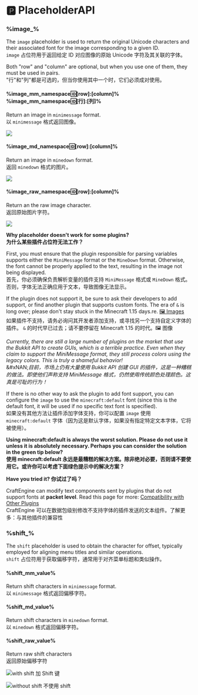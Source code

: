 # 🅿️ PlaceholderAPI

### %image\_% <a href="#image" id="image"></a>

The `image` placeholder is used to return the original Unicode characters and their associated font for the image corresponding to a given ID.\
`image` 占位符用于返回给定 ID 对应图像的原始 Unicode 字符及其关联的字体。

Both "row" and "column" are optional, but when you use one of them, they must be used in pairs.\
"行"和"列"都是可选的，但当你使用其中一个时，它们必须成对使用。

#### %image\_mm\_namespace:id:\[row]:\[column]% %image\_mm\_namespace:id:\[行]:\[列]% <a href="#image_mm_namespace-id-row-column" id="image_mm_namespace-id-row-column"></a>

Return an image in `minimessage` format.\
以 `minimessage` 格式返回图像。

![](https://mo-mi.gitbook.io/~gitbook/image?url=https%3A%2F%2Fcontent.gitbook.com%2Fcontent%2FOgvQ1fEJPROp7131PPlK%2Fblobs%2FSoNyzs9VyYKmXS6gbzQD%2Fimage.png\&width=768\&dpr=4\&quality=100\&sign=c47b4dea\&sv=2)

#### %image\_md\_namespace:id:\[row]:\[column]% <a href="#image_md_namespace-id-row-column" id="image_md_namespace-id-row-column"></a>

Return an image in `minedown` format.\
返回 `minedown` 格式的图片。

![](https://mo-mi.gitbook.io/~gitbook/image?url=https%3A%2F%2Fcontent.gitbook.com%2Fcontent%2FOgvQ1fEJPROp7131PPlK%2Fblobs%2FSWKg5BjsPNE3WVBfnMB6%2Fimage.png\&width=768\&dpr=4\&quality=100\&sign=54cb343a\&sv=2)

#### %image\_raw\_namespace:id:\[row]:\[column]% <a href="#image_raw_namespace-id-row-column" id="image_raw_namespace-id-row-column"></a>

Return an the raw image character.\
返回原始图片字符。

![](https://mo-mi.gitbook.io/~gitbook/image?url=https%3A%2F%2Fcontent.gitbook.com%2Fcontent%2FOgvQ1fEJPROp7131PPlK%2Fblobs%2F9WCfoMnR1xOkbdActj5Q%2Fimage.png\&width=768\&dpr=4\&quality=100\&sign=bdc70e04\&sv=2)

**Why placeholder doesn't work for some plugins?**\
**为什么某些插件占位符无法工作？**

First, you must ensure that the plugin responsible for parsing variables supports either the `MiniMessage` format or the `MineDown` format. Otherwise, the font cannot be properly applied to the text, resulting in the image not being displayed.\
首先，你必须确保负责解析变量的插件支持 `MiniMessage` 格式或 `MineDown` 格式。否则，字体无法正确应用于文本，导致图像无法显示。

If the plugin does not support it, be sure to ask their developers to add support, or find another plugin that supports custom fonts. The era of `&` is long over; please don't stay stuck in the Minecraft 1.15 days.re. [🖼️ Images](https://mo-mi.gitbook.io/xiaomomi-plugins/craftengine/plugin-wiki/craftengine/add-new-contents/images)\
如果插件不支持，请务必询问其开发者添加支持，或寻找另一个支持自定义字体的插件。 `&` 的时代早已过去；请不要停留在 Minecraft 1.15 的时代。🖼️ 图像

_Currently, there are still a large number of plugins on the market that use the Bukkit API to create GUIs, which is a terrible practice. Even when they claim to support the MiniMessage format, they still process colors using the legacy colors. This is truly a shameful behavior!_\
&#xNAN;_&#x76EE;前，市场上仍有大量使用 Bukkit API 创建 GUI 的插件，这是一种糟糕的做法。即使他们声称支持 MiniMessage 格式，仍然使用传统颜色处理颜色。这真是可耻的行为！_

If there is no other way to ask the plugin to add font support, you can configure the `image` to use the `minecraft:default` font (since this is the default font, it will be used if no specific text font is specified).\
如果没有其他方法让插件添加字体支持，你可以配置 `image` 使用 `minecraft:default` 字体（因为这是默认字体，如果没有指定特定文本字体，它将被使用）。

**Using minecraft:default is always the worst solution. Please do not use it unless it is absolutely necessary. Perhaps you can consider the solution in the green tip below?**\
**使用 minecraft:default 永远是最糟糕的解决方案。除非绝对必要，否则请不要使用它。或许你可以考虑下面绿色提示中的解决方案？**

**Have you tried it?  你试过了吗？**

CraftEngine can modify text components sent by plugins that do not support fonts at **packet level**. Read this page for more: [Compatibility with Other Plugins](https://mo-mi.gitbook.io/xiaomomi-plugins/craftengine/plugin-wiki/craftengine/add-new-contents/images#compatibility-with-other-plugins)\
CraftEngine 可以在数据包级别修改不支持字体的插件发送的文本组件。了解更多：与其他插件的兼容性

### %shift\_% <a href="#shift" id="shift"></a>

The `shift` placeholder is used to obtain the character for offset, typically employed for aligning menu titles and similar operations.\
`shift` 占位符用于获取偏移字符，通常用于对齐菜单标题和类似操作。

#### %shift\_mm\_value% <a href="#shift_mm_value" id="shift_mm_value"></a>

Return shift characters in `minimessage` format.\
以 `minimessage` 格式返回偏移字符。

#### %shift\_md\_value% <a href="#shift_md_value" id="shift_md_value"></a>

Return shift characters in `minedown` format.\
以 `minedown` 格式返回偏移字符。

#### %shift\_raw\_value% <a href="#shift_raw_value" id="shift_raw_value"></a>

Return raw shift characters\
返回原始偏移字符

![](https://mo-mi.gitbook.io/~gitbook/image?url=https%3A%2F%2Fcontent.gitbook.com%2Fcontent%2FOgvQ1fEJPROp7131PPlK%2Fblobs%2FpErqfau4KpSshwI7fAeD%2Fimage.png\&width=768\&dpr=4\&quality=100\&sign=3518b00e\&sv=2)with shift  加 Shift 键

![](https://mo-mi.gitbook.io/~gitbook/image?url=https%3A%2F%2Fcontent.gitbook.com%2Fcontent%2FOgvQ1fEJPROp7131PPlK%2Fblobs%2FwYlukrOaIpR8uLpkXi6E%2Fimage.png\&width=768\&dpr=4\&quality=100\&sign=61d5fcc7\&sv=2)without shift  不使用 shift
